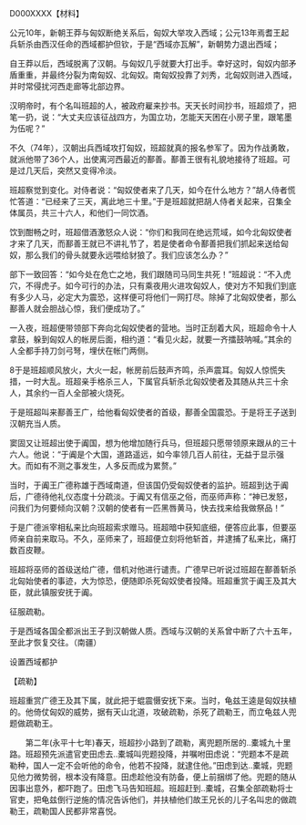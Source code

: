 D000XXXX【材料】



公元10年，新朝王莽与匈奴断绝关系后，匈奴大举攻入西域；公元13年焉耆王起兵斩杀由西汉任命的西域都护但钦，于是“西域亦瓦解”，新朝势力退出西域；

自王莽以后，西域脱离了汉朝。与匈奴几乎就要大打出手。幸好这时，匈奴内部矛盾重重，并最终分裂为南匈奴、北匈奴。南匈奴投靠了刘秀，北匈奴则进入西域，并时常侵扰河西走廊等北部边界。

汉明帝时，有个名叫班超的人，被政府雇来抄书。天天长时间抄书，班超烦了，把笔一扔，说：“大丈夫应该征战四方，为国立功，怎能天天困在小房子里，跟笔墨为伍呢？”

不久（74年），汉朝出兵西域攻打匈奴，班超就真的报名参军了。因为作战勇敢，就派他带了36个人，出使离河西最近的鄯善。鄯善王很有礼貌地接待了班超。可是过几天后，突然又变得冷淡。

班超察觉到变化。对侍者说：“匈奴使者来了几天，如今在什么地方？”胡人侍者慌忙答道：“已经来了三天，离此地三十里。”于是班超就把胡人侍者关起来，召集全体属员，共三十六人，和他们一同饮酒。

饮到酣畅之时，班超借酒激怒众人说：“你们和我同在绝远荒域，如今北匈奴使者才来了几天，而鄯善王就已不讲礼节了，若是使者命令鄯善把我们抓起来送给匈奴，那么我们的骨头就要永远喂给豺狼了。我们应该怎么办？”

部下一致回答：“如今处在危亡之地，我们跟随司马同生共死！”班超说：“不入虎穴，不得虎子。如今可行的办法，只有乘夜用火进攻匈奴人，使对方不知我们到底有多少人马，必定大为震恐，这样便可将他们一网打尽。除掉了北匈奴使者，那么鄯善人就会胆战心惊，我们便成功了。”

一入夜，班超便带领部下奔向北匈奴使者的营地。当时正刮着大风，班超命令十人拿鼓，躲到匈奴人的帐房后面，相约道：“看见火起，就要一齐擂鼓呐喊。”其余的人全都手持刀剑弓弩，埋伏在帐门两侧。

8于是班超顺风放火，大火一起，帐房前后鼓声齐鸣，杀声震耳。匈奴人惊慌失措，一时大乱。班超亲手格杀三人，下属官兵斩杀北匈奴使者及其随从共三十余人，其余约一百人全部被火烧死。

于是班超叫来鄯善王广，给他看匈奴使者的首级，鄯善全国震恐。于是将王子送到汉朝充当人质。

窦固又让班超出使于阗国，想为他增加随行兵马，但班超只愿带领原来跟从的三十六人。他说：“于阗是个大国，道路遥远，如今率领几百人前往，无益于显示强大。而如有不测之事发生，人多反而成为累赘。”

当时，于阗王广德称雄于西域南道，但该国仍受匈奴使者的监护。班超到达于阗后，广德待他礼仪态度十分疏淡。于阗又有信巫之俗，而巫师声称：“神已发怒，问我们为何要倾向汉朝？汉朝的使者有一匹黑唇黄马，快去找来给我做祭品！”

于是广德派宰相私来比向班超索求赠马。班超暗中获知底细，便答应此事，但要巫师亲自前来取马。不久，巫师来了，班超便立刻将他斩首，并逮捕了私来比，痛打数百皮鞭。

班超将巫师的首级送给广德，借机对他进行谴责。广德早已听说过班超在鄯善斩杀北匈始使者的事迹，大为惊恐，便随即杀死匈奴使者投降。班超重赏于阗王及其大臣，就此镇服安抚于阗。

征服疏勒。

于是西域各国全都派出王子到汉朝做人质。西域与汉朝的关系曾中断了六十五年，至此才恢复交往。（南疆）

设置西域都护



【疏勒】

班超重赏广德王及其下属，就此把于蜫震慑安抚下来。当时，龟兹王逵是匈奴扶植的。他倚仗匈奴的威势，据有天山北道，攻破疏勒，杀死了疏勒王，而立龟兹人兜题做疏勒王。

　　第二年(永平十七年)春天，班超抄小路到了疏勒，离兜题所居的..橐城九十里路。班超预先派遣官吏田虑去..橐城叫兜题投降，并嘱咐田虑说：“兜题本不是疏勒种，国人一定不会听他的命令，他若不投降，就逮住他。”田虑到达..橐城，兜题见他力微势弱，根本没有降意。田虑趁他没有防备，便上前捆绑了他。兜题的随从因事出意外，都吓跑了。田虑飞马告知班超。班超赶到..橐城，召集全部疏勒将士官吏，把龟兹倒行逆施的情况告诉他们，并扶植他们故王兄长的儿子名叫忠的做疏勒王，疏勒国人民都非常喜悦。